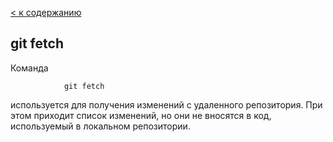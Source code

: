[< к содержанию](./readme.md)

## git fetch

Команда 
```bash=
            git fetch
```
используется для получения изменений с удаленного репозитория. При этом приходит список изменений, но они не вносятся в код, используемый в локальном репозитории.